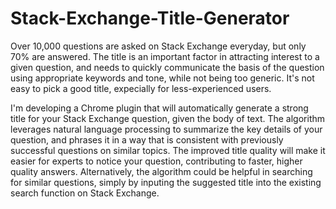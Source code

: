 # Stack-Exchange-Title-Generator

Over 10,000 questions are asked on Stack Exchange everyday, but only 70% are answered.
The title is an important factor in attracting interest to a given question, and needs to
quickly communicate the basis of the question using appropriate keywords and tone, while not
being too generic. It's not easy to pick a good title, expecially for less-experienced users.

I'm developing a Chrome plugin that will automatically generate a strong title for your
Stack Exchange question, given the body of text. The algorithm leverages natural language processing
to summarize the key details of your question, and phrases it in a way that is consistent with
previously successful questions on similar topics. The improved title quality will make it easier
for experts to notice your question, contributing to faster, higher quality answers.
Alternatively, the algorithm could be helpful in searching for similar questions, simply by inputing
the suggested title into the existing search function on Stack Exchange.
